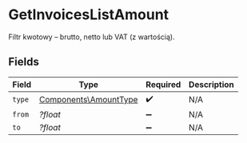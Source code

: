 # GetInvoicesListAmount

Filtr kwotowy – brutto, netto lub VAT (z wartością).


## Fields

| Field                                                          | Type                                                           | Required                                                       | Description                                                    |
| -------------------------------------------------------------- | -------------------------------------------------------------- | -------------------------------------------------------------- | -------------------------------------------------------------- |
| `type`                                                         | [Components\AmountType](../../Models/Components/AmountType.md) | :heavy_check_mark:                                             | N/A                                                            |
| `from`                                                         | *?float*                                                       | :heavy_minus_sign:                                             | N/A                                                            |
| `to`                                                           | *?float*                                                       | :heavy_minus_sign:                                             | N/A                                                            |